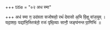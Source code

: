 +++
title = "०२ अध स्मा"

+++
अध॑ स्मा न॒ उद॑वता सजोषसो॒ रथं॑ देवासो अ॒भि वि॒क्षु वा॑ज॒युम् ।  
यदा॒शवः॒ पद्या॑भि॒स्तित्र॑तो॒ रजः॑ पृथि॒व्याः सानौ॒ जङ्घ॑नन्त पा॒णिभिः॑ ॥